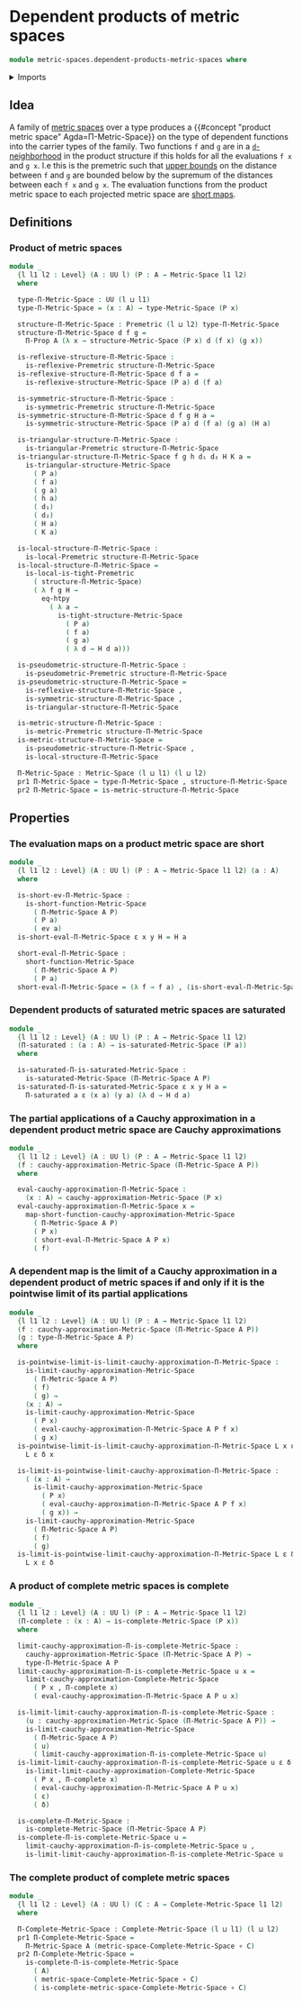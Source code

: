 # Dependent products of metric spaces

```agda
module metric-spaces.dependent-products-metric-spaces where
```

<details><summary>Imports</summary>

```agda
open import foundation.dependent-pair-types
open import foundation.function-extensionality
open import foundation.function-types
open import foundation.propositions
open import foundation.sets
open import foundation.universe-levels

open import metric-spaces.cauchy-approximations-metric-spaces
open import metric-spaces.complete-metric-spaces
open import metric-spaces.convergent-cauchy-approximations-metric-spaces
open import metric-spaces.extensional-premetric-structures
open import metric-spaces.limits-of-cauchy-approximations-premetric-spaces
open import metric-spaces.metric-spaces
open import metric-spaces.metric-structures
open import metric-spaces.monotonic-premetric-structures
open import metric-spaces.premetric-structures
open import metric-spaces.pseudometric-structures
open import metric-spaces.reflexive-premetric-structures
open import metric-spaces.saturated-metric-spaces
open import metric-spaces.short-functions-metric-spaces
open import metric-spaces.symmetric-premetric-structures
open import metric-spaces.triangular-premetric-structures
```

</details>

## Idea

A family of [metric spaces](metric-spaces.metric-spaces.md) over a type produces
a {{#concept "product metric space" Agda=Π-Metric-Space}} on the type of
dependent functions into the carrier types of the family. Two functions `f` and
`g` are in a [`d`-neighborhood](metric-spaces.premetric-structures.md) in the
product structure if this holds for all the evaluations `f x` and `g x`. I.e
this is the premetric such that
[upper bounds](metric-spaces.premetric-structures.md) on the distance between
`f` and `g` are bounded below by the supremum of the distances between each
`f x` and `g x`. The evaluation functions from the product metric space to each
projected metric space are
[short maps](metric-spaces.short-functions-metric-spaces.md).

## Definitions

### Product of metric spaces

```agda
module _
  {l l1 l2 : Level} (A : UU l) (P : A → Metric-Space l1 l2)
  where

  type-Π-Metric-Space : UU (l ⊔ l1)
  type-Π-Metric-Space = (x : A) → type-Metric-Space (P x)

  structure-Π-Metric-Space : Premetric (l ⊔ l2) type-Π-Metric-Space
  structure-Π-Metric-Space d f g =
    Π-Prop A (λ x → structure-Metric-Space (P x) d (f x) (g x))

  is-reflexive-structure-Π-Metric-Space :
    is-reflexive-Premetric structure-Π-Metric-Space
  is-reflexive-structure-Π-Metric-Space d f a =
    is-reflexive-structure-Metric-Space (P a) d (f a)

  is-symmetric-structure-Π-Metric-Space :
    is-symmetric-Premetric structure-Π-Metric-Space
  is-symmetric-structure-Π-Metric-Space d f g H a =
    is-symmetric-structure-Metric-Space (P a) d (f a) (g a) (H a)

  is-triangular-structure-Π-Metric-Space :
    is-triangular-Premetric structure-Π-Metric-Space
  is-triangular-structure-Π-Metric-Space f g h d₁ d₂ H K a =
    is-triangular-structure-Metric-Space
      ( P a)
      ( f a)
      ( g a)
      ( h a)
      ( d₁)
      ( d₂)
      ( H a)
      ( K a)

  is-local-structure-Π-Metric-Space :
    is-local-Premetric structure-Π-Metric-Space
  is-local-structure-Π-Metric-Space =
    is-local-is-tight-Premetric
      ( structure-Π-Metric-Space)
      ( λ f g H →
        eq-htpy
          ( λ a →
            is-tight-structure-Metric-Space
              ( P a)
              ( f a)
              ( g a)
              ( λ d → H d a)))

  is-pseudometric-structure-Π-Metric-Space :
    is-pseudometric-Premetric structure-Π-Metric-Space
  is-pseudometric-structure-Π-Metric-Space =
    is-reflexive-structure-Π-Metric-Space ,
    is-symmetric-structure-Π-Metric-Space ,
    is-triangular-structure-Π-Metric-Space

  is-metric-structure-Π-Metric-Space :
    is-metric-Premetric structure-Π-Metric-Space
  is-metric-structure-Π-Metric-Space =
    is-pseudometric-structure-Π-Metric-Space ,
    is-local-structure-Π-Metric-Space

  Π-Metric-Space : Metric-Space (l ⊔ l1) (l ⊔ l2)
  pr1 Π-Metric-Space = type-Π-Metric-Space , structure-Π-Metric-Space
  pr2 Π-Metric-Space = is-metric-structure-Π-Metric-Space
```

## Properties

### The evaluation maps on a product metric space are short

```agda
module _
  {l l1 l2 : Level} (A : UU l) (P : A → Metric-Space l1 l2) (a : A)
  where

  is-short-ev-Π-Metric-Space :
    is-short-function-Metric-Space
      ( Π-Metric-Space A P)
      ( P a)
      ( ev a)
  is-short-eval-Π-Metric-Space ε x y H = H a

  short-eval-Π-Metric-Space :
    short-function-Metric-Space
      ( Π-Metric-Space A P)
      ( P a)
  short-eval-Π-Metric-Space = (λ f → f a) , (is-short-eval-Π-Metric-Space)
```

### Dependent products of saturated metric spaces are saturated

```agda
module _
  {l l1 l2 : Level} (A : UU l) (P : A → Metric-Space l1 l2)
  (Π-saturated : (a : A) → is-saturated-Metric-Space (P a))
  where

  is-saturated-Π-is-saturated-Metric-Space :
    is-saturated-Metric-Space (Π-Metric-Space A P)
  is-saturated-Π-is-saturated-Metric-Space ε x y H a =
    Π-saturated a ε (x a) (y a) (λ d → H d a)
```

### The partial applications of a Cauchy approximation in a dependent product metric space are Cauchy approximations

```agda
module _
  {l l1 l2 : Level} (A : UU l) (P : A → Metric-Space l1 l2)
  (f : cauchy-approximation-Metric-Space (Π-Metric-Space A P))
  where

  eval-cauchy-approximation-Π-Metric-Space :
    (x : A) → cauchy-approximation-Metric-Space (P x)
  eval-cauchy-approximation-Π-Metric-Space x =
    map-short-function-cauchy-approximation-Metric-Space
      ( Π-Metric-Space A P)
      ( P x)
      ( short-eval-Π-Metric-Space A P x)
      ( f)
```

### A dependent map is the limit of a Cauchy approximation in a dependent product of metric spaces if and only if it is the pointwise limit of its partial applications

```agda
module _
  {l l1 l2 : Level} (A : UU l) (P : A → Metric-Space l1 l2)
  (f : cauchy-approximation-Metric-Space (Π-Metric-Space A P))
  (g : type-Π-Metric-Space A P)
  where

  is-pointwise-limit-is-limit-cauchy-approximation-Π-Metric-Space :
    is-limit-cauchy-approximation-Metric-Space
      ( Π-Metric-Space A P)
      ( f)
      ( g) →
    (x : A) →
    is-limit-cauchy-approximation-Metric-Space
      ( P x)
      ( eval-cauchy-approximation-Π-Metric-Space A P f x)
      ( g x)
  is-pointwise-limit-is-limit-cauchy-approximation-Π-Metric-Space L x ε δ =
    L ε δ x

  is-limit-is-pointwise-limit-cauchy-approximation-Π-Metric-Space :
    ( (x : A) →
      is-limit-cauchy-approximation-Metric-Space
        ( P x)
        ( eval-cauchy-approximation-Π-Metric-Space A P f x)
        ( g x)) →
    is-limit-cauchy-approximation-Metric-Space
      ( Π-Metric-Space A P)
      ( f)
      ( g)
  is-limit-is-pointwise-limit-cauchy-approximation-Π-Metric-Space L ε δ x =
    L x ε δ
```

### A product of complete metric spaces is complete

```agda
module _
  {l l1 l2 : Level} (A : UU l) (P : A → Metric-Space l1 l2)
  (Π-complete : (x : A) → is-complete-Metric-Space (P x))
  where

  limit-cauchy-approximation-Π-is-complete-Metric-Space :
    cauchy-approximation-Metric-Space (Π-Metric-Space A P) →
    type-Π-Metric-Space A P
  limit-cauchy-approximation-Π-is-complete-Metric-Space u x =
    limit-cauchy-approximation-Complete-Metric-Space
      ( P x , Π-complete x)
      ( eval-cauchy-approximation-Π-Metric-Space A P u x)

  is-limit-limit-cauchy-approximation-Π-is-complete-Metric-Space :
    (u : cauchy-approximation-Metric-Space (Π-Metric-Space A P)) →
    is-limit-cauchy-approximation-Metric-Space
      ( Π-Metric-Space A P)
      ( u)
      ( limit-cauchy-approximation-Π-is-complete-Metric-Space u)
  is-limit-limit-cauchy-approximation-Π-is-complete-Metric-Space u ε δ x =
    is-limit-limit-cauchy-approximation-Complete-Metric-Space
      ( P x , Π-complete x)
      ( eval-cauchy-approximation-Π-Metric-Space A P u x)
      ( ε)
      ( δ)

  is-complete-Π-Metric-Space :
    is-complete-Metric-Space (Π-Metric-Space A P)
  is-complete-Π-is-complete-Metric-Space u =
    limit-cauchy-approximation-Π-is-complete-Metric-Space u ,
    is-limit-limit-cauchy-approximation-Π-is-complete-Metric-Space u
```

### The complete product of complete metric spaces

```agda
module _
  {l l1 l2 : Level} (A : UU l) (C : A → Complete-Metric-Space l1 l2)
  where

  Π-Complete-Metric-Space : Complete-Metric-Space (l ⊔ l1) (l ⊔ l2)
  pr1 Π-Complete-Metric-Space =
    Π-Metric-Space A (metric-space-Complete-Metric-Space ∘ C)
  pr2 Π-Complete-Metric-Space =
    is-complete-Π-is-complete-Metric-Space
      ( A)
      ( metric-space-Complete-Metric-Space ∘ C)
      ( is-complete-metric-space-Complete-Metric-Space ∘ C)
```

